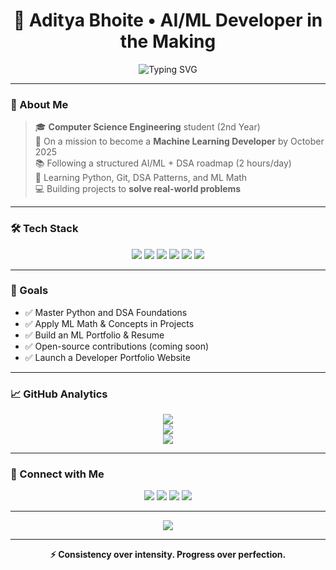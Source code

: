 <h1 align="center">🖤 Aditya Bhoite • AI/ML Developer in the Making</h1>

<p align="center">
  <img src="https://readme-typing-svg.demolab.com?font=Fira+Code&weight=500&pause=1000&color=00FFD5&center=true&vCenter=true&width=1000&lines=CS+Engineering+Student+%F0%9F%93%9A;Future+ML+Engineer+%F0%9F%92%BB;Learning+Every+Single+Day+%F0%9F%93%9A;2+Hours+a+Day+Consistency+%E2%9A%94%EF%B8%8F;Projects%2C+DSA%2C+AI+%2B+Math+%3D+Goals+%F0%9F%94%AC" alt="Typing SVG" />
</p>

---

### 🧠 About Me

> 🎓 **Computer Science Engineering** student (2nd Year)  
> 🚀 On a mission to become a **Machine Learning Developer** by October 2025  
> 📚 Following a structured AI/ML + DSA roadmap (2 hours/day)  
> 🌱 Learning Python, Git, DSA Patterns, and ML Math  
> 💻 Building projects to **solve real-world problems**

---

### 🛠️ Tech Stack

<p align="center">
  <img src="https://img.shields.io/badge/Python-101010?style=for-the-badge&logo=python&logoColor=ffdd54" />
  <img src="https://img.shields.io/badge/C/C++-101010?style=for-the-badge&logo=c%2B%2B&logoColor=white" />
  <img src="https://img.shields.io/badge/Git-101010?style=for-the-badge&logo=git&logoColor=F1502F" />
  <img src="https://img.shields.io/badge/GitHub-101010?style=for-the-badge&logo=github&logoColor=white" />
  <img src="https://img.shields.io/badge/VS%20Code-101010?style=for-the-badge&logo=visual-studio-code&logoColor=007ACC" />
  <img src="https://img.shields.io/badge/Jupyter-101010?style=for-the-badge&logo=jupyter&logoColor=F37626" />
</p>

---

### 🎯 Goals

- ✅ Master Python and DSA Foundations  
- ✅ Apply ML Math & Concepts in Projects  
- ✅ Build an ML Portfolio & Resume  
- ✅ Open-source contributions (coming soon)  
- ✅ Launch a Developer Portfolio Website

---

### 📈 GitHub Analytics

<p align="center">
  <img src="https://github-readme-stats.vercel.app/api?username=FlameBLIZZard&show_icons=true&theme=tokyonight&hide_title=true&hide_border=true&count_private=true" />
  <br/>
  <img src="https://github-readme-streak-stats.herokuapp.com?user=FlameBLIZZard&theme=tokyonight&hide_border=true" />
  <br/>
  <img src="https://github-readme-stats.vercel.app/api/top-langs/?username=FlameBLIZZard&layout=compact&theme=tokyonight&hide_border=true" />
</p>

---

### 🔗 Connect with Me

<p align="center">
  <a href="mailto:bhoiteadityagirish@gmail.com"><img src="https://img.shields.io/badge/Gmail-101010?style=for-the-badge&logo=gmail&logoColor=D14836" /></a>
  <a href="https://github.com/FlameBLIZZard"><img src="https://img.shields.io/badge/GitHub_Profile-101010?style=for-the-badge&logo=github&logoColor=white" /></a>
  <a href="https://instagram.com/_aditya_bhoite"><img src="https://img.shields.io/badge/Instagram-101010?style=for-the-badge&logo=instagram&logoColor=E1306C" /></a>
  <a href="https://x.com/aditya_bhoite00"><img src="https://img.shields.io/badge/X_(Twitter)-101010?style=for-the-badge&logo=twitter&logoColor=1DA1F2" /></a>
</p>

---

<p align="center">
  <img src="https://quotes-github-readme.vercel.app/api?type=horizontal&theme=dark" />
</p>

---

<p align="center"><b>⚡ Consistency over intensity. Progress over perfection.</b></p>
